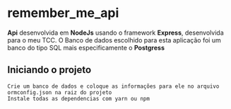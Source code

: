 # remember_me_api
**Api**  desenvolvida em **NodeJs** usando o framework **Express**, desenvolvida para o meu TCC.
O Banco de dados escolhido para esta aplicação foi um banco do tipo SQL mais especificamente o **Postgress**

## Iniciando o projeto
```
Crie um banco de dados e coloque as informações para ele no arquivo ormconfig.json na raiz do projeto
Instale todas as dependencias com yarn ou npm
```
